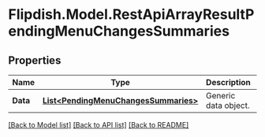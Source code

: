 # Flipdish.Model.RestApiArrayResultPendingMenuChangesSummaries
## Properties

Name | Type | Description | Notes
------------ | ------------- | ------------- | -------------
**Data** | [**List&lt;PendingMenuChangesSummaries&gt;**](PendingMenuChangesSummaries.md) | Generic data object. | 

[[Back to Model list]](../README.md#documentation-for-models) [[Back to API list]](../README.md#documentation-for-api-endpoints) [[Back to README]](../README.md)

